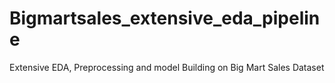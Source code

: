# Bigmartsales_extensive_eda_pipeline
Extensive EDA, Preprocessing and model Building on Big Mart Sales Dataset
